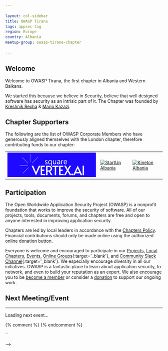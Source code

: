 ```yaml
---

layout: col-sidebar
title: OWASP Tirana
tags: appsec-tag
region: Europe
country: Albania
meetup-group: owasp-tirane-chapter

---
```


## Welcome
Welcome to OWASP Tirana, the first chapter in Albania and Western Balkans.

We started this because we believe in Security, believe that well designed software has security as an intrisic part of it. The Chapter was founded by
  <a href="https://www.linkedin.com/in/kreshnikrexha" target="_blank" rel="noopener noreferrer">Kreshnik Rexha</a>
  &amp;
  <a href="https://www.linkedin.com/in/mariokazazi" target="_blank" rel="noopener noreferrer">Mario Kazazi</a>.

Chapter Supporters
----------------
The following are the list of OWASP Corporate Members who have generously aligned themselves with the London chapter, therefore contributing funds to our chapter:

<table cellpadding="15" cellspacing="0">
<tr>
<td>
    <a href="https://www.squarevertex.ai"><img src="assets/images/sqvertexai-high-resolution-logo-2.png" alt="squarevertex"/></a>
</td>
<td>
    <a href="https://startupalbania.org"><img src="assets/images/ThoughtWorks-logo.png" alt="StartUp Albania"/></a>
</td>
<td>
    <a href="https://www.kineton.al"><img src="assets/images/IEDigital-logo.png" alt="Kineton Albania"/></a>
</td>
</tr>

</table>


## Participation
The Open Worldwide Application Security Project (OWASP) is a nonprofit foundation that works to improve the security of software. All of our projects, tools, documents, forums, and chapters are free and open to anyone interested in improving application security. 

Chapters are led by local leaders in accordance with the [Chapters Policy](/www-policy/operational/chapters). Financial contributions should only be made online using the authorized online donation button. 

Everyone is welcome and encouraged to participate in our [Projects](/projects/), [Local Chapters](/chapters/), [Events](/events/), [Online Groups](https://groups.google.com/a/owasp.com/){:target='_blank'}, and [Community Slack Channel](https://owasp.slack.com/){:target='_blank'}. We especially encourage diversity in all our initiatives. OWASP is a fantastic place to learn about application security, to network, and even to build your reputation as an expert. We also encourage you to be [become a member](/membership/) or consider a [donation](/donate/) to support our ongoing work.

## Next Meeting/Event
---------------------

<div id="next-event">Loading next event…</div>

<script>
(async () => {
  // Meetup group RSS feed → convert to JSON via rss2json (public service)
  const rssUrl = encodeURIComponent('https://www.meetup.com/owasp-tirane-chapter/events/rss/');
  const api = `https://api.rss2json.com/v1/api.json?rss_url=${rssUrl}`;

  try {
    const res = await fetch(api);
    if (!res.ok) throw new Error('Feed fetch failed');
    const data = await res.json();

    // Find first upcoming event item (rss2json returns items sorted newest first)
    const item = (data.items && data.items[0]) || null;

    if (!item) {




## Next Meeting/Event
---------------------

<div id="next-event-card" class="owasp-card">
  <div class="owasp-card__header">
    <span class="owasp-card__eyebrow">OWASP Tirana</span>
    <h3 class="owasp-card__title">Loading next event…</h3>
  </div>
  <div class="owasp-card__meta">
    <div class="owasp-card__row">
      <strong>Date:</strong> <span id="next-event-date">—</span>
    </div>
    <div class="owasp-card__row">
      <strong>Location:</strong> <span id="next-event-venue">—</span>
    </div>
  </div>
  <div class="owasp-card__cta">
    <a id="next-event-link" href="https://www.meetup.com/owasp-tirane-chapter/events/" target="_blank" rel="noopener">
      View event on Meetup
    </a>
  </div>
</div>

<style>
.owasp-card {
  border: 1px solid #e6e8ee;
  border-radius: 12px;
  padding: 16px 18px;
  background: #fff;
  box-shadow: 0 2px 10px rgba(0,0,0,.04);
  max-width: 720px;
}
.owasp-card__header { margin-bottom: 8px; }
.owasp-card__eyebrow {
  display: inline-block;
  font-size: 12px;
  letter-spacing: .08em;
  text-transform: uppercase;
  color: #2563eb; /* OWASP-ish blue */
  margin-bottom: 6px;
}
.owasp-card__title {
  margin: 0;
  font-size: 20px;
  line-height: 1.35;
  color: #0f172a;
}
.owasp-card__meta { margin: 10px 0 12px; color: #334155; }
.owasp-card__row { margin: 4px 0; }
.owasp-card__cta a {
  display: inline-block;
  background: #2563eb;
  color: #fff !important;
  text-decoration: none;
  padding: 10px 14px;
  border-radius: 8px;
  font-weight: 600;
}
.owasp-card__cta a:hover { filter: brightness(1.05); }
</style>

<script>
(async () => {
  // 1) Fetch Meetup group RSS via a CORS-friendly JSON gateway
  const rssUrl = encodeURIComponent('https://www.meetup.com/owasp-tirane-chapter/events/rss/');
  const api = `https://api.rss2json.com/v1/api.json?rss_url=${rssUrl}`;

  const titleEl = document.querySelector('#next-event-card .owasp-card__title');
  const dateEl  = document.getElementById('next-event-date');
  const venueEl = document.getElementById('next-event-venue');
  const linkEl  = document.getElementById('next-event-link');

  function formatDate(isoString) {
    try {
      // Use UK-style formatting; adjust if you prefer a different locale
      return new Date(isoString).toLocaleString('en-GB', {
        weekday: 'short', year: 'numeric', month: 'long', day: 'numeric',
        hour: '2-digit', minute: '2-digit'
      });
    } catch { return ''; }
  }

  function extractVenueFromDescription(html) {
    // Meetup RSS description often contains lines like:
    // "Where: <br/>Pyramid of Tirana, Tirana, Albania"  OR similar blocks.
    // We’ll strip tags and look for a line starting with "Where"
    const tmp = document.createElement('div');
    tmp.innerHTML = html || '';
    const text = tmp.textContent.replace(/\r/g,'').replace(/\t/g,'').trim();

    // Try a few heuristics
    const whereLine = (text.split('\n').map(s => s.trim()).find(l => /^where[:\s]/i.test(l))) || '';
    if (whereLine) {
      return whereLine.replace(/^where[:\s]*/i,'').trim();
    }

    // Fallback: look for a plausible location after 'Location'
    const locMatch = text.match(/location[:\s]+(.+)/i);
    if (locMatch && locMatch[1]) return locMatch[1].trim();

    // Last resort: try to find a line with a city-like token (very loose)
    const lines = text.split('\n').map(s => s.trim()).filter(Boolean);
    const guess = lines.find(l => /Tirana|Albania|Pyramid/i.test(l));
    return guess || 'Tirana, Albania';
  }

  try {
    const res = await fetch(api);
    if (!res.ok) throw new Error('Failed to load events feed');
    const data = await res.json();

    const item = (data.items && data.items[0]) || null;
    if (!item) {
      titleEl.textContent = 'No upcoming events';
      dateEl.textContent = '—';
      venueEl.textContent = '—';
      linkEl.href = 'https://www.meetup.com/owasp-tirane-chapter/events/';
      return;
    }

    titleEl.textContent = item.title || 'Upcoming OWASP Tirana Meetup';
    dateEl.textContent  = item.pubDate ? formatDate(item.pubDate) : 'TBA';
    venueEl.textContent = extractVenueFromDescription(item.description || '') || 'TBA';
    linkEl.href = item.link || 'https://www.meetup.com/owasp-tirane-chapter/events/';
  } catch (err) {
    titleEl.textContent = 'Could not load event';
    dateEl.textContent = '—';
    venueEl.textContent = '—';
    linkEl.href = 'https://www.meetup.com/owasp-tirane-chapter/events/';
    console.error(err);
  }
})();
</script>

{% comment %}
{% endcomment %}

``

-->
